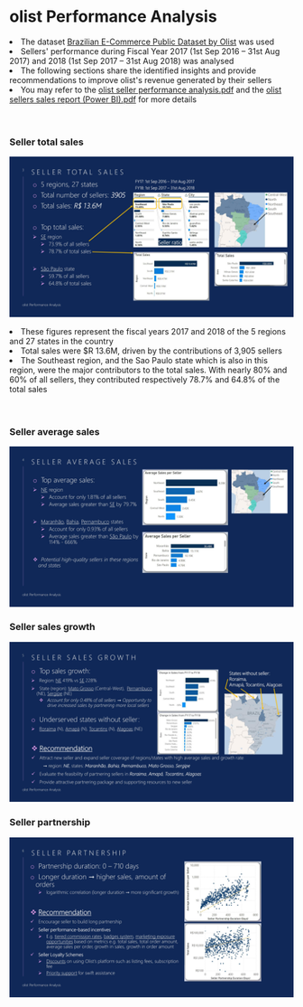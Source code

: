 # olist Performance Analysis
<li>The dataset <a href="https://www.kaggle.com/datasets/olistbr/brazilian-ecommerce">Brazilian E-Commerce Public Dataset by Olist</a> was used</li>
<li>Sellers' performance during Fiscal Year 2017 (1st Sep 2016 – 31st Aug 2017) and 2018 (1st Sep 2017 – 31st Aug 2018) was analysed</li>
<li>The following sections share the identified insights and provide recommendations to improve olist's revenue generated by their sellers</li>
<li>You may refer to the <a href="https://github.com/samuel-lam1/olist_power_bi/blob/main/olist%20seller%20performance%20analysis.pdf">olist seller performance analysis.pdf</a> and the <a href="https://github.com/samuel-lam1/olist_power_bi/blob/main/olist%20sellers%20sales%20report%20(Power%20BI).pdf">olist sellers sales report (Power BI).pdf</a> for more details</li>
<br><br>

### Seller total sales
![Seller total sales](https://github.com/samuel-lam1/olist_power_bi/blob/ppt_slide/ppt_slide_3.jpg?raw=true)
<li>These figures represent the fiscal years 2017 and 2018 of the 5 regions and 27 states in the country</li>
<li>Total sales were $R 13.6M, driven by the contributions of 3,905 sellers</li>
<li>The Southeast region, and the Sao Paulo state which is also in this region, were the major contributors to the total sales. With nearly 80% and 60% of all sellers, they contributed respectively 78.7% and 64.8% of the total sales</li>
<br><br>

### Seller average sales
![Seller average sales](https://github.com/samuel-lam1/olist_power_bi/blob/ppt_slide/ppt_slide_4.jpg?raw=true)
### Seller sales growth
![Seller sales growth](https://github.com/samuel-lam1/olist_power_bi/blob/ppt_slide/ppt_slide_5.jpg?raw=true)
### Seller partnership
![Seller partnership](https://github.com/samuel-lam1/olist_power_bi/blob/ppt_slide/ppt_slide_6.jpg?raw=true)
